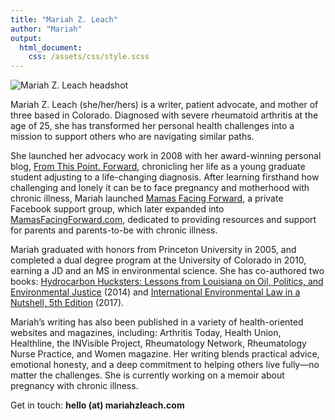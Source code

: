 ```yaml
---
title: "Mariah Z. Leach"
author: "Mariah"
output: 
  html_document:
    css: /assets/css/style.scss
---
```


![Mariah Z. Leach headshot](https://www.arthritis.com/sites/default/files/mariah-img_1_0.jpg)


Mariah Z. Leach (she/her/hers) is a writer, patient advocate, and mother of three based in Colorado. Diagnosed with severe rheumatoid arthritis at the age of 25, she has transformed her personal health challenges into a mission to support others who are navigating similar paths. 

She launched her advocacy work in 2008 with her award-winning personal blog, [From This Point. Forward](http://www.fromthispointforward.com), chronicling her life as a young graduate student adjusting to a life-changing diagnosis. After learning firsthand how challenging and lonely it can be to face pregnancy and motherhood with chronic illness, Mariah launched [Mamas Facing Forward](https://www.facebook.com/groups/mamasfacingforward), a private Facebook support group, which later expanded into [MamasFacingForward.com](https://www.mamasfacingforward.com), dedicated to providing resources and support for parents and parents-to-be with chronic illness.

Mariah graduated with honors from Princeton University in 2005, and completed a dual degree program at the University of Colorado in 2010, earning a JD and an MS in environmental science. She has co-authored two books: [Hydrocarbon Hucksters: Lessons from Louisiana on Oil, Politics, and Environmental Justice](https://www.goodreads.com/book/show/17783332-hydrocarbon-hucksters) (2014) and [International Environmental Law in a Nutshell, 5th Edition](https://www.goodreads.com/book/show/35519769-international-environmental-law-in-a-nutshell) (2017). 

Mariah’s writing has also been published in a variety of health-oriented websites and magazines, including: Arthritis Today, Health Union, Healthline, the INVisible Project, Rheumatology Network, Rheumatology Nurse Practice, and Women magazine. Her writing blends practical advice, emotional honesty, and a deep commitment to helping others live fully—no matter the challenges. She is currently working on a memoir about pregnancy with chronic illness.

Get in touch: 
**hello (at) mariahzleach.com**